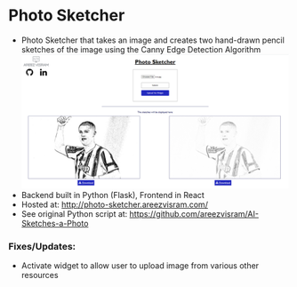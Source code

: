 # Photo Sketcher
- Photo Sketcher that takes an image and creates two hand-drawn pencil sketches of the image using the Canny Edge Detection Algorithm
![Image of Site](https://github.com/areezvisram/Photo-Sketcher/blob/master/screenshot.PNG)
- Backend built in Python (Flask), Frontend in React
- Hosted at: http://photo-sketcher.areezvisram.com/
- See original Python script at: https://github.com/areezvisram/AI-Sketches-a-Photo

### Fixes/Updates:
- Activate widget to allow user to upload image from various other resources

